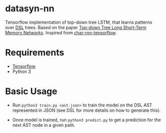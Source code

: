 # datasyn-nn
Tensorflow implementation of top-down tree LSTM, that learns patterns over [DSL](https://bitbucket.org/vijayaraghavan-murali/datasyn-dsl) trees.
Based on the paper [Top-down Tree Long Short-Term Memory Networks](http://aclweb.org/anthology/N/N16/N16-1035.pdf).
Inspired from [char-rnn-tensorflow](https://github.com/sherjilozair/char-rnn-tensorflow).

# Requirements
- [Tensorflow](https://www.tensorflow.org)
- Python 3

# Basic Usage
- Run `python3 train.py <ast.json>` to train the model on the DSL AST represented in JSON (see DSL for more details on how to generate this).

- Once model is trained, run `python3 predict.py` to get a prediction for the next AST node in a given path.
